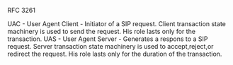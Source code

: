 RFC 3261 


UAC - User Agent Client - Initiator of a SIP request. Client transaction state machinery
                          is used to send the request. His role lasts only for the
                          transaction.
UAS - User Agent Server - Generates a respons to a SIP request. Server transaction state
                          machinery is used to accept,reject,or redirect the request.
                          His role lasts only for the duration of the transaction.


